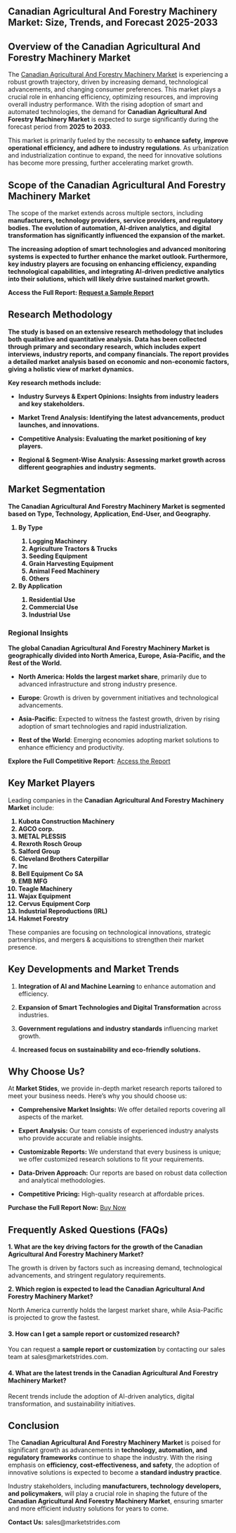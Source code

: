 <h2>Canadian Agricultural And Forestry Machinery Market: Size, Trends, and Forecast 2025-2033</h2>
<h2>Overview of the Canadian Agricultural And Forestry Machinery Market</h2>
<p>The <a href=https://marketstrides.com/report/canadian-agricultural-and-forestry-machinery-market>Canadian Agricultural And Forestry Machinery Market</a>&nbsp;is experiencing a robust growth trajectory, driven by increasing demand, technological advancements, and changing consumer preferences. This market plays a crucial role in enhancing efficiency, optimizing resources, and improving overall industry performance. With the rising adoption of smart and automated technologies, the demand for <strong>Canadian Agricultural And Forestry Machinery Market</strong> is expected to surge significantly during the forecast period from <strong>2025 to 2033</strong>.</p>
<p>This market is primarily fueled by the necessity to <strong>enhance safety, improve operational efficiency, and adhere to industry regulations</strong>. As urbanization and industrialization continue to expand, the need for innovative solutions has become more pressing, further accelerating market growth.</p>
<h2>Scope of the Canadian Agricultural And Forestry Machinery Market</h2>
<p>The scope of the market</strong> extends across multiple sectors, including <strong>manufacturers, technology providers, service providers, and regulatory bodies. The evolution of <strong>automation, AI-driven analytics, and digital transformation</strong> has significantly influenced the expansion of the market.</p>
<p>The increasing adoption of <strong>smart technologies and advanced monitoring systems</strong> is expected to further enhance the market outlook. Furthermore, key industry players are focusing on <strong>enhancing efficiency, expanding technological capabilities, and integrating AI-driven predictive analytics</strong> into their solutions, which will likely drive sustained market growth.</p>
<p>Access the Full Report:&nbsp;<a href=https://marketstrides.com/request-sample/canadian-agricultural-and-forestry-machinery-market>Request a Sample Report</a></p>
<h2>Research Methodology</h2>
<p>The study is based on an extensive research methodology that includes both qualitative and quantitative analysis. Data has been collected through primary and secondary research, which includes expert interviews, industry reports, and company financials. The report provides a detailed market analysis based on economic and non-economic factors, giving a <strong>holistic view of market dynamics</strong>.</p>
<p>Key research methods include:</p>
<ul >
<li>
<p><strong>Industry Surveys &amp; Expert Opinions:</strong> Insights from industry leaders and key stakeholders.</p>
</li>
<li>
<p><strong>Market Trend Analysis:</strong> Identifying the latest advancements, product launches, and innovations.</p>
</li>
<li>
<p><strong>Competitive Analysis:</strong> Evaluating the market positioning of key players.</p>
</li>
<li>
<p><strong>Regional &amp; Segment-Wise Analysis:</strong> Assessing market growth across different geographies and industry segments.</p>
</li>
</ul>
<h2>Market Segmentation</h2>
<p>The <strong>Canadian Agricultural And Forestry Machinery Market</strong> is segmented based on <strong>Type, Technology, Application, End-User, and Geography</strong>.</p>
<p><strong><ol><li>By Type<ol><li>Logging Machinery</li><li>Agriculture Tractors & Trucks</li><li>Seeding Equipment</li><li>Grain Harvesting Equipment</li><li>Animal Feed Machinery</li><li>Others</li></ol></li><li>By Application<ol><li>Residential Use</li><li>Commercial Use</li><li>Industrial Use</li></ol></li></ol></strong></p>
<h3><strong>Regional Insights</strong></h3>
<p>The <strong>global Canadian Agricultural And Forestry Machinery Market</strong> is geographically divided into North America, Europe, Asia-Pacific, and the Rest of the World.</p>
<ul data-spread=""false"">
<li>
<p><strong>North America</strong>: Holds the largest market share</strong>, primarily due to advanced infrastructure and strong industry presence.</p>
</li>
<li>
<p><strong>Europe</strong>: Growth is driven by government initiatives and technological advancements.</p>
</li>
<li>
<p><strong>Asia-Pacific</strong>: Expected to witness the fastest growth, driven by rising adoption of smart technologies and rapid industrialization.</p>
</li>
<li>
<p><strong>Rest of the World</strong>: Emerging economies adopting market solutions to enhance efficiency and productivity.</p>
</li>
</ul>
<p><strong>Explore the Full Competitive Report</strong>:&nbsp;<a href=https://marketstrides.com/report/canadian-agricultural-and-forestry-machinery-market>Access the Report</a></p>
<h2>Key Market Players</h2>
<p>Leading companies in the <strong>Canadian Agricultural And Forestry Machinery Market</strong> include:</p>
<p><strong><ol>
<li>
Kubota Construction Machinery</li><li>AGCO corp.</li><li>METAL PLESSIS</li><li>Rexroth Rosch Group</li><li>Salford Group</li><li>Cleveland Brothers Caterpillar</li><li>Inc</li><li>Bell Equipment Co SA</li><li>EMB MFG</li><li>Teagle Machinery</li><li>Wajax Equipment</li><li>Cervus Equipment Corp</li><li>Industrial Reproductions (IRL)</li><li>Hakmet Forestry


</li>
</ol></strong></p>
<p>These companies are focusing on technological innovations, strategic partnerships, and mergers &amp; acquisitions to strengthen their market presence.</p>
<h2>Key Developments and Market Trends</h2>
<ol>
<li>
<p><strong>Integration of AI and Machine Learning</strong> to enhance automation and efficiency.</p>
</li>
<li>
<p><strong>Expansion of Smart Technologies and Digital Transformation</strong> across industries.</p>
</li>
<li>
<p><strong>Government regulations and industry standards</strong> influencing market growth.</p>
</li>
<li>
<p><strong>Increased focus on sustainability and eco-friendly solutions.</strong></p>
</li>
</ol>
<h2 >Why Choose Us?</h2>
<p>At <strong>Market Stides</strong>, we provide in-depth market research reports tailored to meet your business needs. Here&rsquo;s why you should choose us:</p>
<ul>
<li>
<p><strong>Comprehensive Market Insights:</strong> We offer detailed reports covering all aspects of the market.</p>
</li>
<li>
<p><strong>Expert Analysis:</strong> Our team consists of experienced industry analysts who provide accurate and reliable insights.</p>
</li>
<li>
<p><strong>Customizable Reports:</strong> We understand that every business is unique; we offer customized research solutions to fit your requirements.</p>
</li>
<li>
<p><strong>Data-Driven Approach:</strong> Our reports are based on robust data collection and analytical methodologies.</p>
</li>
<li>
<p><strong>Competitive Pricing:</strong> High-quality research at affordable prices.</p>
</li>
</ul>
<p><strong>Purchase the Full Report Now:</strong>&nbsp;<a href=https://marketstrides.com/buyNow/canadian-agricultural-and-forestry-machinery-market?price=single_price>Buy Now</a></p>
<h2>Frequently Asked Questions (FAQs)</h2>
<p><strong>1. What are the key driving factors for the growth of the Canadian Agricultural And Forestry Machinery Market?</strong></p>
<p>The growth is driven by factors such as increasing demand, technological advancements, and stringent regulatory requirements.</p>
<p><strong>2.</strong><strong> Which region is expected to lead the Canadian Agricultural And Forestry Machinery Market?</strong></p>
<p>North America currently holds the largest market share, while Asia-Pacific is projected to grow the fastest.</p>
<h4><strong>3. How can I get a sample report or customized research?</strong></h4>
<p>You can request a <strong>sample report or customization</strong> by contacting our sales team at sales@marketstrides.com.</p>
<h4><strong>4. What are the latest trends in the Canadian Agricultural And Forestry Machinery Market?</strong></h4>
<p>Recent trends include the adoption of AI-driven analytics, digital transformation, and sustainability initiatives.</p>
<h2>Conclusion</h2>
<p>The <strong>Canadian Agricultural And Forestry Machinery Market</strong> is poised for significant growth as advancements in <strong>technology, automation, and regulatory frameworks</strong> continue to shape the industry. With the rising emphasis on <strong>efficiency, cost-effectiveness, and safety</strong>, the adoption of innovative solutions is expected to become a <strong>standard industry practice</strong>.</p>
<p>Industry stakeholders, including <strong>manufacturers, technology developers, and policymakers</strong>, will play a crucial role in shaping the future of the <strong>Canadian Agricultural And Forestry Machinery Market</strong>, ensuring smarter and more efficient industry solutions for years to come.</p>
<p><strong>Contact Us:</strong>&nbsp;<a>sales@marketstrides.com</a></p>
